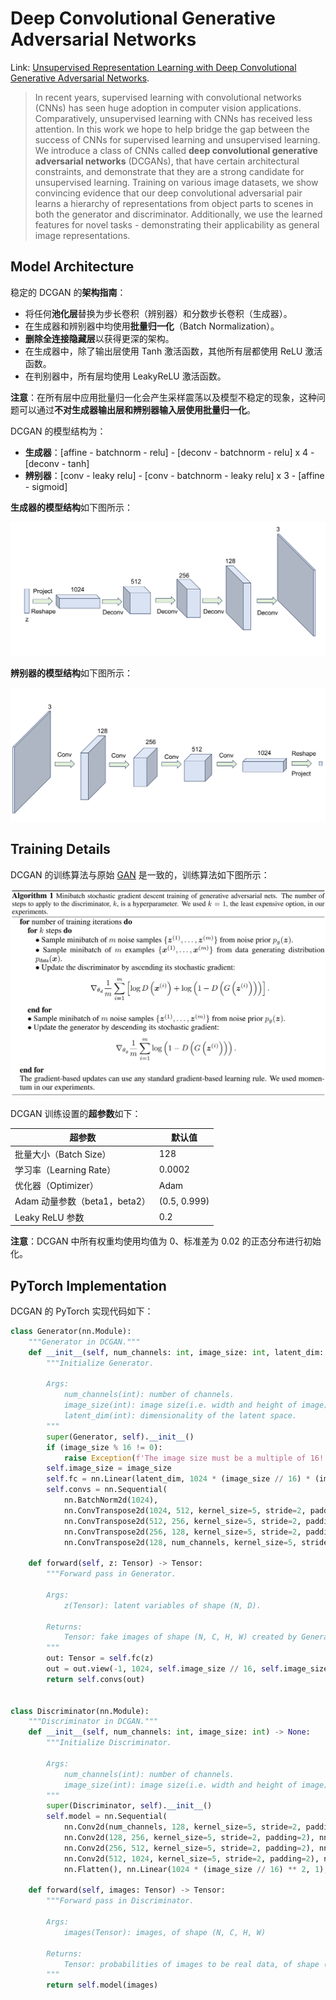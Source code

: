 # Deep Convolutional Generative Adversarial Networks

Link: [Unsupervised Representation Learning with Deep Convolutional Generative Adversarial Networks](http://arxiv.org/abs/1511.06434).

> In recent years, supervised learning with convolutional networks (CNNs) has seen huge adoption in computer vision applications. Comparatively, unsupervised learning with CNNs has received less attention. In this work we hope to help bridge the gap between the success of CNNs for supervised learning and unsupervised learning. We introduce a class of CNNs called **deep convolutional generative adversarial networks** (DCGANs), that have certain architectural constraints, and demonstrate that they are a strong candidate for unsupervised learning. Training on various image datasets, we show convincing evidence that our deep convolutional adversarial pair learns a hierarchy of representations from object parts to scenes in both the generator and discriminator. Additionally, we use the learned features for novel tasks - demonstrating their applicability as general image representations.



## Model Architecture

稳定的 DCGAN 的**架构指南**：

- 将任何**池化层**替换为步长卷积（辨别器）和分数步长卷积（生成器）。
- 在生成器和辨别器中均使用**批量归一化**（Batch Normalization）。
- **删除全连接隐藏层**以获得更深的架构。
- 在生成器中，除了输出层使用 Tanh 激活函数，其他所有层都使用 ReLU 激活函数。
- 在判别器中，所有层均使用 LeakyReLU 激活函数。

**注意**：在所有层中应用批量归一化会产生采样震荡以及模型不稳定的现象，这种问题可以通过**不对生成器输出层和辨别器输入层使用批量归一化**。

DCGAN 的模型结构为：

- **生成器**：[affine - batchnorm - relu] - [deconv - batchnorm - relu] x 4 - [deconv - tanh]
- **辨别器**：[conv - leaky relu] - [conv - batchnorm - leaky relu] x 3 - [affine - sigmoid]

**生成器的模型结构**如下图所示：

![Generator Architecture](./assets/DCGAN-Generator-Architecture.png)

**辨别器的模型结构**如下图所示：

![Discriminator Architecture](./assets/DCGAN-Discriminator-Architecture.png)



## Training Details

DCGAN 的训练算法与原始 [GAN](https://papers.nips.cc/paper_files/paper/2014/hash/5ca3e9b122f61f8f06494c97b1afccf3-Abstract.html) 是一致的，训练算法如下图所示：

![GAN training algorithm](./assets/GAN-training-algorithm.png)

DCGAN 训练设置的**超参数**如下：

| 超参数                        | 默认值       |
| ----------------------------- | ------------ |
| 批量大小（Batch Size）        | 128          |
| 学习率（Learning Rate）       | 0.0002       |
| 优化器（Optimizer）           | Adam         |
| Adam 动量参数（beta1，beta2） | (0.5, 0.999) |
| Leaky ReLU 参数               | 0.2          |

**注意**：DCGAN 中所有权重均使用均值为 0、标准差为 0.02 的正态分布进行初始化。



## PyTorch Implementation

DCGAN 的 PyTorch 实现代码如下：

```python
class Generator(nn.Module):
    """Generator in DCGAN."""
    def __init__(self, num_channels: int, image_size: int, latent_dim: int) -> None:
        """Initialize Generator.

        Args:
            num_channels(int): number of channels.
            image_size(int): image size(i.e. width and height of image).
            latent_dim(int): dimensionality of the latent space.
        """
        super(Generator, self).__init__()
        if (image_size % 16 != 0):
            raise Exception(f'The image size must be a multiple of 16!')
        self.image_size = image_size
        self.fc = nn.Linear(latent_dim, 1024 * (image_size // 16) * (image_size // 16))
        self.convs = nn.Sequential(
            nn.BatchNorm2d(1024),
            nn.ConvTranspose2d(1024, 512, kernel_size=5, stride=2, padding=2, output_padding=1), nn.BatchNorm2d(512), nn.ReLU(),
            nn.ConvTranspose2d(512, 256, kernel_size=5, stride=2, padding=2, output_padding=1), nn.BatchNorm2d(256), nn.ReLU(),
            nn.ConvTranspose2d(256, 128, kernel_size=5, stride=2, padding=2, output_padding=1), nn.BatchNorm2d(128), nn.ReLU(),
            nn.ConvTranspose2d(128, num_channels, kernel_size=5, stride=2, padding=2, output_padding=1), nn.Tanh())

    def forward(self, z: Tensor) -> Tensor:
        """Forward pass in Generator.
        
        Args:
            z(Tensor): latent variables of shape (N, D).
        
        Returns:
            Tensor: fake images of shape (N, C, H, W) created by Generator.
        """
        out: Tensor = self.fc(z)
        out = out.view(-1, 1024, self.image_size // 16, self.image_size // 16)
        return self.convs(out)


class Discriminator(nn.Module):
    """Discriminator in DCGAN."""
    def __init__(self, num_channels: int, image_size: int) -> None:
        """Initialize Discriminator.
        
        Args:
            num_channels(int): number of channels.
            image_size(int): image size(i.e. width and height of image).
        """
        super(Discriminator, self).__init__()
        self.model = nn.Sequential(
            nn.Conv2d(num_channels, 128, kernel_size=5, stride=2, padding=2), nn.LeakyReLU(0.2),
            nn.Conv2d(128, 256, kernel_size=5, stride=2, padding=2), nn.BatchNorm2d(256), nn.LeakyReLU(0.2),
            nn.Conv2d(256, 512, kernel_size=5, stride=2, padding=2), nn.BatchNorm2d(512), nn.LeakyReLU(0.2),
            nn.Conv2d(512, 1024, kernel_size=5, stride=2, padding=2), nn.BatchNorm2d(1024), nn.LeakyReLU(0.2),
            nn.Flatten(), nn.Linear(1024 * (image_size // 16) ** 2, 1), nn.Sigmoid())
    
    def forward(self, images: Tensor) -> Tensor:
        """Forward pass in Discriminator.
        
        Args:
            images(Tensor): images, of shape (N, C, H, W)
        
        Returns:
            Tensor: probabilities of images to be real data, of shape (N, 1)
        """
        return self.model(images)

```

